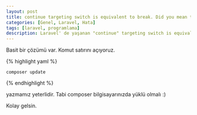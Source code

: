 ```yaml
---
layout: post
title: continue targeting switch is equivalent to break. Did you mean to use continue 2
categories: [Genel, Laravel, Hata]
tags: [laravel, programlama]
description: Laravel' de yaşanan "continue" targeting switch is equivalent to "break". Did you mean to use "continue 2" hatasının çözümü
---
```



Basit bir çözümü var.
Komut satırını açıyoruz.

{% highlight yaml %}

    composer update

{% endhighlight %}

yazmamız yeterlidir.
Tabi composer bilgisayarınızda yüklü olmalı :)

Kolay gelsin.

